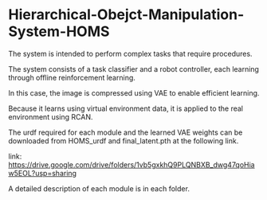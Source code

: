 # Hierarchical-Obejct-Manipulation-System-HOMS
The system is intended to perform complex tasks that require procedures.

The system consists of a task classifier and a robot controller, each learning through offline reinforcement learning.

In this case, the image is compressed using VAE to enable efficient learning.

Because it learns using virtual environment data, it is applied to the real environment using RCAN.

The urdf required for each module and the learned VAE weights can be downloaded from HOMS_urdf and final_latent.pth at the following link.

link: https://drive.google.com/drive/folders/1vb5gxkhQ9PLQNBXB_dwg47qoHiaw5EOL?usp=sharing

A detailed description of each module is in each folder.

